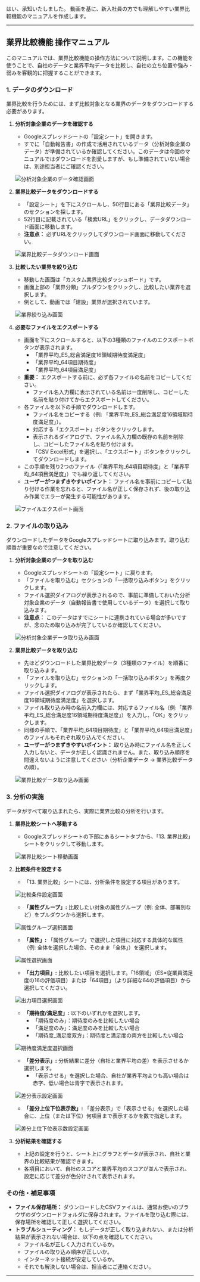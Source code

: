 はい、承知いたしました。
動画を基に、新入社員の方でも理解しやすい業界比較機能のマニュアルを作成します。

---

## 業界比較機能 操作マニュアル

このマニュアルでは、業界比較機能の操作方法について説明します。この機能を使うことで、自社のデータと業界平均データを比較し、自社の立ち位置や強み・弱みを客観的に把握することができます。

### 1. データのダウンロード

業界比較を行うためには、まず比較対象となる業界のデータをダウンロードする必要があります。

1.  **分析対象企業のデータを確認する**
    * Googleスプレッドシートの「設定シート」を開きます。
    * すでに「自動報告書」の作成で活用されているデータ（分析対象企業のデータ）が準備されているか確認してください。このデータは今回のマニュアルではダウンロードを割愛しますが、もし準備されていない場合は、別途担当者にご確認ください。
    
    ![分析対象企業のデータ確認画面](screenshots/00_00.png)

2.  **業界比較データをダウンロードする**
    * 「設定シート」を下にスクロールし、50行目にある「業界比較データ」のセクションを探します。
    * 52行目に記載されている「検索URL」をクリックし、データダウンロード画面に移動します。
    * **注意点：** 必ずURLをクリックしてダウンロード画面に移動してください。
    
    ![業界比較データダウンロード画面](screenshots/00_26.png)

3.  **比較したい業界を絞り込む**
    * 移動した画面は「カスタム業界比較ダッシュボード」です。
    * 画面上部の「業界分類」プルダウンをクリックし、比較したい業界を選択します。
    * 例として、動画では「建設」業界が選択されています。
    
    ![業界絞り込み画面](screenshots/01_17.png)

4.  **必要なファイルをエクスポートする**
    * 画面を下にスクロールすると、以下の3種類のファイルのエクスポートボタンが表示されます。
        * 「業界平均_ES_総合満足度16領域期待度満足度」
        * 「業界平均_64項目期待度」
        * 「業界平均_64項目満足度」
    * **重要：** エクスポートする前に、必ず各ファイルの名前をコピーしてください。
        * ファイル名入力欄に表示されている名前は一度削除し、コピーした名前を貼り付けてからエクスポートしてください。
    * 各ファイルを以下の手順でダウンロードします。
        * ファイル名をコピーする（例: 「業界平均_ES_総合満足度16領域期待度満足度」）。
        * 対応する「エクスポート」ボタンをクリックします。
        * 表示されるダイアログで、ファイル名入力欄の既存の名前を削除し、コピーしたファイル名を貼り付けます。
        * 「CSV Excel形式」を選択し、「エクスポート」ボタンをクリックしてダウンロードします。
    * この手順を残り2つのファイル（「業界平均_64項目期待度」と「業界平均_64項目満足度」）でも繰り返してください。
    * **ユーザーがつまずきやすいポイント：** ファイル名を事前にコピーして貼り付ける作業を忘れると、ファイル名が正しく保存されず、後の取り込み作業でエラーが発生する可能性があります。
    
    ![ファイルエクスポート画面](screenshots/02_08.png)

### 2. ファイルの取り込み

ダウンロードしたデータをGoogleスプレッドシートに取り込みます。取り込む順番が重要なので注意してください。

1.  **分析対象企業のデータを取り込む**
    * Googleスプレッドシートの「設定シート」に戻ります。
    * 「ファイルを取り込む」セクションの「一括取り込みボタン」をクリックします。
    * ファイル選択ダイアログが表示されるので、事前に準備しておいた分析対象企業のデータ（自動報告書で使用しているデータ）を選択して取り込みます。
    * **注意点：** このデータはすでにシートに連携されている場合が多いですが、念のため取り込みが完了しているか確認してください。
    
    ![分析対象企業データ取り込み画面](screenshots/03_10.png)

2.  **業界比較データを取り込む**
    * 先ほどダウンロードした業界比較データ（3種類のファイル）を順番に取り込みます。
    * 「ファイルを取り込む」セクションの「一括取り込みボタン」を再度クリックします。
    * ファイル選択ダイアログが表示されたら、まず「業界平均_ES_総合満足度16領域期待度満足度」を選択します。
    * ファイル取り込み時の名前入力欄には、対応するファイル名（例:「業界平均_ES_総合満足度16領域期待度満足度」）を入力し、「OK」をクリックします。
    * 同様の手順で、「業界平均_64項目期待度」と「業界平均_64項目満足度」のファイルもそれぞれ取り込んでください。
    * **ユーザーがつまずきやすいポイント：** 取り込み時にファイル名を正しく入力しないと、データが正しく認識されません。また、取り込み順序を間違えないように注意してください（分析企業データ → 業界比較データの順）。
    
    ![業界比較データ取り込み画面](screenshots/03_47.png)

### 3. 分析の実施

データがすべて取り込まれたら、実際に業界比較の分析を行います。

1.  **業界比較シートへ移動する**
    * Googleスプレッドシートの下部にあるシートタブから、「13. 業界比較」シートをクリックして移動します。
    
    ![業界比較シート移動画面](screenshots/05_43.png)

2.  **比較条件を設定する**
    * 「13. 業界比較」シートには、分析条件を設定する項目があります。
    
    ![比較条件設定画面](screenshots/05_20.png)
    
    * **「属性グループ」:** 比較したい対象の属性グループ（例: 全体、部署別など）をプルダウンから選択します。
    
    ![属性グループ選択画面](screenshots/05_27.png)
    
    * **「属性」:** 「属性グループ」で選択した項目に対応する具体的な属性（例: 全体を選択した場合、そのまま「全体」）を選択します。
    
    ![属性選択画面](screenshots/05_31.png)
    
    * **「出力項目」:** 比較したい項目を選択します。「16領域」（ES=従業員満足度の16の評価項目）または「64項目」（より詳細な64の評価項目）から選択してください。
    
    ![出力項目選択画面](screenshots/05_48.png)
    
    * **「期待度/満足度」:** 以下のいずれかを選択します。
        * 「期待度のみ」：期待度のみを比較したい場合
        * 「満足度のみ」：満足度のみを比較したい場合
        * 「期待度_満足度双方」：期待度と満足度の両方を比較したい場合
    
    ![期待度満足度選択画面](screenshots/06_12.png)
    
    * **「差分表示」:** 分析結果に差分（自社と業界平均の差）を表示させるか選択します。
        * 「表示させる」を選択した場合、自社が業界平均よりも高い場合は赤字、低い場合は青字で表示されます。
    
    ![差分表示設定画面](screenshots/06_40.png)
    
    * **「差分上位下位表示数」:** 「差分表示」で「表示させる」を選択した場合に、上位（または下位）何項目まで表示するかを数で指定します。
    
    ![差分上位下位表示数設定画面](screenshots/06_50.png)

3.  **分析結果を確認する**
    * 上記の設定を行うと、シート上にグラフとデータが表示され、自社と業界の比較結果が確認できます。
    * 各項目において、自社のスコアと業界平均のスコアが並んで表示され、設定に応じて差分が色分けされて表示されます。

### その他・補足事項

* **ファイル保存場所：** ダウンロードしたCSVファイルは、通常お使いのブラウザのダウンロードフォルダに保存されます。ファイルを取り込む際には、保存場所を確認して正しく選択してください。
* **トラブルシューティング：** もしデータが正しく取り込まれない、または分析結果が表示されない場合は、以下の点を確認してください。
    * ファイル名が正しく入力されているか。
    * ファイルの取り込み順序が正しいか。
    * インターネット接続が安定しているか。
    * それでも解決しない場合は、担当者にご連絡ください。

--- 